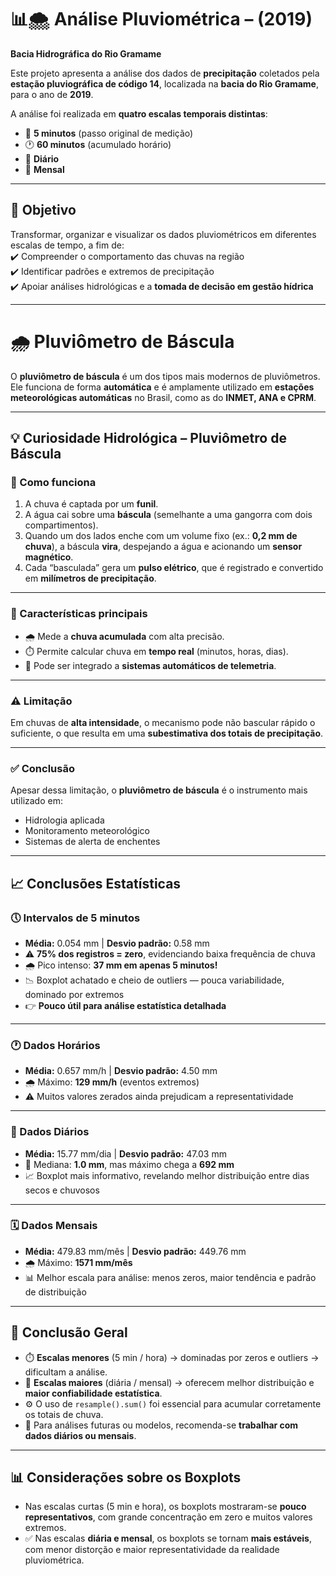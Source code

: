 # 📊🌨 Análise Pluviométrica – (2019)  
**Bacia Hidrográfica do Rio Gramame**

Este projeto apresenta a análise dos dados de **precipitação** coletados pela **estação pluviográfica de código 14**, localizada na **bacia do Rio Gramame**, para o ano de **2019**.  

A análise foi realizada em **quatro escalas temporais distintas**:  
- 📏 **5 minutos** (passo original de medição)  
- 🕐 **60 minutos** (acumulado horário)  
- 📅 **Diário**  
- 📆 **Mensal**  

---

## 🧪 Objetivo
Transformar, organizar e visualizar os dados pluviométricos em diferentes escalas de tempo, a fim de:  
✔️ Compreender o comportamento das chuvas na região  
✔️ Identificar padrões e extremos de precipitação  
✔️ Apoiar análises hidrológicas e a **tomada de decisão em gestão hídrica**

---

# 🌧️ Pluviômetro de Báscula

O **pluviômetro de báscula** é um dos tipos mais modernos de pluviômetros.  
Ele funciona de forma **automática** e é amplamente utilizado em **estações meteorológicas automáticas** no Brasil, como as do **INMET, ANA e CPRM**.

---

## 💡 Curiosidade Hidrológica – Pluviômetro de Báscula

### 📌 Como funciona
1. A chuva é captada por um **funil**.  
2. A água cai sobre uma **báscula** (semelhante a uma gangorra com dois compartimentos).  
3. Quando um dos lados enche com um volume fixo (ex.: **0,2 mm de chuva**), a báscula **vira**, despejando a água e acionando um **sensor magnético**.  
4. Cada “basculada” gera um **pulso elétrico**, que é registrado e convertido em **milímetros de precipitação**.  

---

### 🔎 Características principais
- 🌧️ Mede a **chuva acumulada** com alta precisão.  
- ⏱️ Permite calcular chuva em **tempo real** (minutos, horas, dias).  
- 📡 Pode ser integrado a **sistemas automáticos de telemetria**.  

---

### ⚠️ Limitação
Em chuvas de **alta intensidade**, o mecanismo pode não bascular rápido o suficiente, o que resulta em uma **subestimativa dos totais de precipitação**.  

---

### ✅ Conclusão
Apesar dessa limitação, o **pluviômetro de báscula** é o instrumento mais utilizado em:  
- Hidrologia aplicada  
- Monitoramento meteorológico  
- Sistemas de alerta de enchentes  

---


## 📈 Conclusões Estatísticas

### 🕔 Intervalos de 5 minutos
- **Média:** 0.054 mm | **Desvio padrão:** 0.58 mm  
- ⚠️ **75% dos registros = zero**, evidenciando baixa frequência de chuva  
- 🌧️ Pico intenso: **37 mm em apenas 5 minutos!**  
- 📉 Boxplot achatado e cheio de outliers — pouca variabilidade, dominado por extremos  
- 👉 **Pouco útil para análise estatística detalhada**  

---

### 🕐 Dados Horários
- **Média:** 0.657 mm/h | **Desvio padrão:** 4.50 mm  
- 🌧️ Máximo: **129 mm/h** (eventos extremos)  
- ⚠️ Muitos valores zerados ainda prejudicam a representatividade  

---

### 📅 Dados Diários
- **Média:** 15.77 mm/dia | **Desvio padrão:** 47.03 mm  
- 📌 Mediana: **1.0 mm**, mas máximo chega a **692 mm**  
- 📈 Boxplot mais informativo, revelando melhor distribuição entre dias secos e chuvosos  

---

### 🗓️ Dados Mensais
- **Média:** 479.83 mm/mês | **Desvio padrão:** 449.76 mm  
- 🌧️ Máximo: **1571 mm/mês**  
- 📊 Melhor escala para análise: menos zeros, maior tendência e padrão de distribuição  

---

## 🧠 Conclusão Geral
- ⏱️ **Escalas menores** (5 min / hora) → dominadas por zeros e outliers → dificultam a análise.  
- 📆 **Escalas maiores** (diária / mensal) → oferecem melhor distribuição e **maior confiabilidade estatística**.  
- ⚙️ O uso de `resample().sum()` foi essencial para acumular corretamente os totais de chuva.  
- 📌 Para análises futuras ou modelos, recomenda-se **trabalhar com dados diários ou mensais**.  

---

## 📊 Considerações sobre os Boxplots
- Nas escalas curtas (5 min e hora), os boxplots mostraram-se **pouco representativos**, com grande concentração em zero e muitos valores extremos.  
- ✅ Nas escalas **diária e mensal**, os boxplots se tornam **mais estáveis**, com menor distorção e maior representatividade da realidade pluviométrica.  

